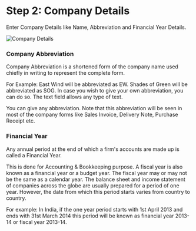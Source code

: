 # Step 2: Company Details

Enter Company Details like Name, Abbreviation and Financial Year Details.

![Company Details](/assets/erpnext_org/images/erpnext/wizard-step-2.png)

### Company Abbreviation

Company Abbreviation is a shortened form of the company name used chiefly in writing to represent the complete form.  

For Example: East Wind will be abbreviated as EW. Shades of Green will be abbreviated as SOG. In case you wish to give your own abbreviation, you can do so. The text field allows any type of text. 


You can give any abbreviation. Note that this abbreviation will be seen in most of the company forms like Sales Invoice, Delivery Note, Purchase Receipt etc.

### Financial Year

Any annual period at the end of which a firm's accounts are made up is called a Financial Year. 

This is done for Accounting & Bookkeeping purpose. A fiscal year is also known as a financial year or a budget year. The fiscal year may or may not be the same as a calendar year. The balance sheet and income statement of companies across the globe are usually prepared for a period of one year. However, the date from which this period starts varies from country to country.

For example: In India, if the one year period starts with 1st April 2013 and ends with 31st March 2014 this period will be known as financial year 2013-14 or fiscal year 2013-14.

